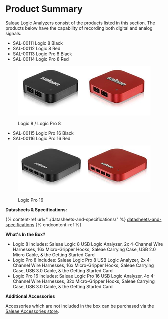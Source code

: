 # Product Summary

Saleae Logic Analyzers consist of the products listed in this section. The products below have the capability of recording both digital and analog signals.

* SAL-00111 Logic 8 Black
* SAL-00112 Logic 8 Red
* SAL-00113 Logic Pro 8 Black
* SAL-00114 Logic Pro 8 Red

<figure><img src="../.gitbook/assets/Logic 8.jpg" alt=""><figcaption><p>Logic 8 / Logic Pro 8</p></figcaption></figure>

* SAL-00115 Logic Pro 16 Black
* SAL-00116 Logic Pro 16 Red

<figure><img src="../.gitbook/assets/Logic Pro 16.jpg" alt=""><figcaption><p>Logic Pro 16</p></figcaption></figure>

**Datasheets & Specifications:**

{% content-ref url="../datasheets-and-specifications/" %}
[datasheets-and-specifications](../datasheets-and-specifications/)
{% endcontent-ref %}

**What's In the Box?**

* Logic 8 includes: Saleae Logic 8 USB Logic Analyzer, 2x 4-Channel Wire Harnesses, 16x Micro-Gripper Hooks, Saleae Carrying Case, USB 2.0 Micro Cable, & the Getting Started Card
* Logic Pro 8 includes: Saleae Logic Pro 8 USB Logic Analyzer, 2x 4-Channel Wire Harnesses, 16x Micro-Gripper Hooks, Saleae Carrying Case, USB 3.0 Cable, & the Getting Started Card
* Logic Pro 16 includes: Saleae Logic Pro 16 USB Logic Analyzer, 4x 4-Channel Wire Harnesses, 32x Micro-Gripper Hooks, Saleae Carrying Case, USB 3.0 Cable, & the Getting Started Card

**Additional Accessories**

Accessories which are not included in the box can be purchased via the [Saleae Accessories store](https://www.saleae.com/accessories).
